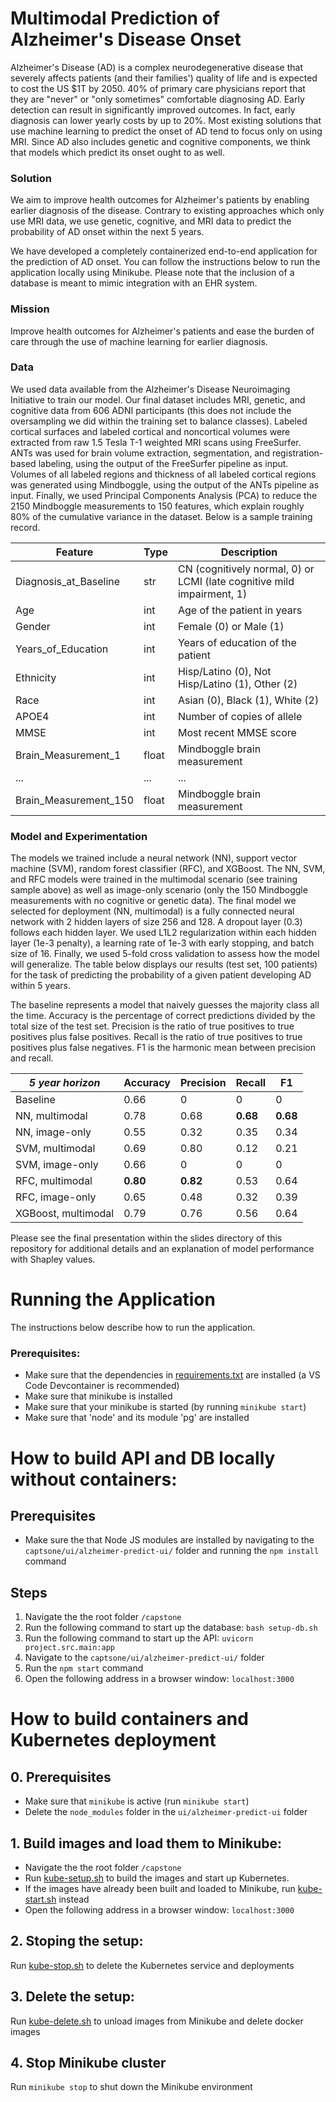 # Multimodal Prediction of Alzheimer's Disease Onset
Alzheimer's Disease (AD) is a complex neurodegenerative disease that severely affects patients (and their families') quality of life and is expected to cost the US $1T by 2050. 40% of primary care physicians report that they are "never" or "only sometimes" comfortable diagnosing AD. Early detection can result in significantly improved outcomes. In fact, early diagnosis can lower yearly costs by up to 20%. Most existing solutions that use machine learning to predict the onset of AD tend to focus only on using MRI. Since AD also includes genetic and cognitive components, we think that models which predict its onset ought to as well.

### Solution
We aim to improve health outcomes for Alzheimer's patients by enabling earlier diagnosis of the disease. Contrary to existing approaches which only use MRI data, we use genetic, cognitive, and MRI data to predict the probability of AD onset within the next 5 years.

We have developed a completely containerized end-to-end application for the prediction of AD onset. You can follow the instructions below to run the application locally using Minikube. Please note that the inclusion of a database is meant to mimic integration with an EHR system.

### Mission
Improve health outcomes for Alzheimer's patients and ease the burden of care through the use of machine learning for earlier diagnosis.

### Data
We used data available from the Alzheimer's Disease Neuroimaging Initiative to train our model. Our final dataset includes MRI, genetic, and cognitive data from 606 ADNI participants (this does not include the oversampling we did within the training set to balance classes). Labeled cortical surfaces and labeled cortical and noncortical volumes were extracted from raw 1.5 Tesla T-1 weighted MRI scans using FreeSurfer. ANTs was used for brain volume extraction, segmentation, and registration-based labeling, using the output of the FreeSurfer pipeline as input. Volumes of all labeled regions and thickness of all labeled cortical regions was generated using Mindboggle, using the output of the ANTs pipeline as input. Finally, we used Principal Components Analysis (PCA) to reduce the 2150 Mindboggle measurements to 150 features, which explain roughly 80% of the cumulative variance in the dataset. Below is a sample training record.

| Feature | Type | Description |
|----------|----------|----------|
| Diagnosis_at_Baseline    | str    | CN (cognitively normal, 0) or LCMI (late cognitive mild impairment, 1)  |
| Age    | int   | Age of the patient in years  |
| Gender    | int    | Female (0) or Male (1)    |
| Years_of_Education   | int   | Years of education of the patient   |
| Ethnicity    | int    | Hisp/Latino (0), Not Hisp/Latino (1), Other (2)    |
| Race    | int   | Asian (0), Black (1), White (2)   |
| APOE4   | int   | Number of copies of allele  |
| MMSE  | int   | Most recent MMSE score  |
| Brain_Measurement_1   | float   | Mindboggle brain measurement   |
| ...  | ...  | ...  |
| Brain_Measurement_150  | float   | Mindboggle brain measurement  |

### Model and Experimentation
The models we trained include a neural network (NN), support vector machine (SVM), random forest classifier (RFC), and XGBoost. The NN, SVM, and RFC models were trained in the multimodal scenario (see training sample above) as well as image-only scenario (only the 150 Mindboggle measurements with no cognitive or genetic data). The final model we selected for deployment (NN, multimodal) is a fully connected neural network with 2 hidden layers of size 256 and 128. A dropout layer (0.3) follows each hidden layer. We used L1L2 regularization within each hidden layer (1e-3 penalty), a learning rate of 1e-3 with early stopping, and batch size of 16. Finally, we used 5-fold cross validation to assess how the model will generalize. The table below displays our results (test set, 100 patients) for the task of predicting the probability of a given patient developing AD within 5 years. 

The baseline represents a model that naively guesses the majority class all the time. Accuracy is the percentage of correct predictions divided by the total size of the test set. Precision is the ratio of true positives to true positives plus false positives. Recall is the ratio of true positives to true positives plus false negatives. F1 is the harmonic mean between precision and recall.

| *5 year horizon*| Accuracy | Precision | Recall | F1 |
|----------|----------|----------|----------|----------|
| Baseline    | 0.66   | 0   | 0   | 0   |
| NN, multimodal    | 0.78  | 0.68   | **0.68**   | **0.68**   |
| NN, image-only    | 0.55    | 0.32   | 0.35    | 0.34   |
| SVM, multimodal   | 0.69  | 0.80    | 0.12  | 0.21  |
| SVM, image-only  | 0.66   | 0   | 0   | 0   |
| RFC, multimodal   | **0.80**   | **0.82**    | 0.53   | 0.64   |
| RFC, image-only    | 0.65  | 0.48   | 0.32   | 0.39    |
| XGBoost, multimodal   | 0.79   | 0.76    | 0.56   | 0.64   |

Please see the final presentation within the slides directory of this repository for additional details and an explanation of model performance with Shapley values.

# Running the Application
The instructions below describe how to run the application.

### Prerequisites:
- Make sure that the dependencies in [requirements.txt](./requirements.txt) are installed (a VS Code Devcontainer is recommended)
- Make sure that minikube is installed
- Make sure that your minikube is started (by running `minikube start`)
- Make sure that 'node' and its module 'pg' are installed

# How to build API and DB locally without containers:

## Prerequisites
- Make sure the that Node JS modules are installed by navigating to the `captsone/ui/alzheimer-predict-ui/` folder and running the `npm install` command

## Steps
1. Navigate the the root folder `/capstone`
2. Run the following command to start up the database: `bash setup-db.sh`
3. Run the following command to start up the API: `uvicorn project.src.main:app`
4. Navigate to the `captsone/ui/alzheimer-predict-ui/` folder
5. Run the `npm start` command
6. Open the following address in a browser window: `localhost:3000`

# How to build containers and Kubernetes deployment

## 0. Prerequisites
- Make sure that `minikube` is active (run `minikube start`)
- Delete the `node_modules` folder in the `ui/alzheimer-predict-ui` folder

## 1. Build images and load them to Minikube:
- Navigate the the root folder `/capstone`
- Run [kube-setup.sh](kube-setup.sh) to build the images and start up Kubernetes.
- If the images have already been built and loaded to Minikube, run [kube-start.sh](kube-start.sh) instead
- Open the following address in a browser window: `localhost:3000`

## 2. Stoping the setup:
Run [kube-stop.sh](kube-stop.sh) to delete the Kubernetes service and deployments

## 3. Delete the setup:
Run [kube-delete.sh](kube-delete.sh) to unload images from Minikube and delete docker images

## 4. Stop Minikube cluster
Run `minikube stop` to shut down the Minikube environment